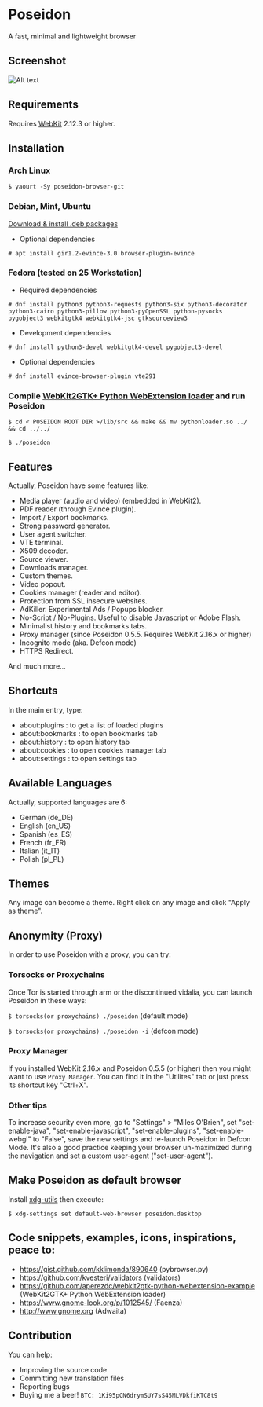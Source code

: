 # Poseidon
A fast, minimal and lightweight browser

## Screenshot

![Alt text](https://raw.githubusercontent.com/sidus-dev/screenshots/master/poseidon-0.7.1.png "Poseidon 0.7.1 on Arch Linux")

## Requirements

Requires [WebKit](https://webkitgtk.org/) 2.12.3 or higher.

## Installation

### Arch Linux

`$ yaourt -Sy poseidon-browser-git`

### Debian, Mint, Ubuntu

[Download & install .deb packages](https://github.com/sidus-dev/poseidon/releases)

* Optional dependencies

`# apt install gir1.2-evince-3.0 browser-plugin-evince`

### Fedora (tested on 25 Workstation)

* Required dependencies

`# dnf install python3 python3-requests python3-six python3-decorator python3-cairo python3-pillow python3-pyOpenSSL python-pysocks pygobject3 webkitgtk4 webkitgtk4-jsc gtksourceview3`

* Development dependencies

`# dnf install python3-devel webkitgtk4-devel pygobject3-devel`

* Optional dependencies

`# dnf install evince-browser-plugin vte291`

### Compile [WebKit2GTK+ Python WebExtension loader](https://github.com/aperezdc/webkit2gtk-python-webextension-example) and run Poseidon

`$ cd < POSEIDON ROOT DIR >/lib/src && make && mv pythonloader.so ../ && cd ../../`

`$ ./poseidon`

## Features

Actually, Poseidon have some features like:

* Media player (audio and video) (embedded in WebKit2).
* PDF reader (through Evince plugin).
* Import / Export bookmarks.
* Strong password generator.
* User agent switcher.
* VTE terminal.
* X509 decoder.
* Source viewer.
* Downloads manager.
* Custom themes.
* Video popout.
* Cookies manager (reader and editor).
* Protection from SSL insecure websites.
* AdKiller. Experimental Ads / Popups blocker.
* No-Script / No-Plugins. Useful to disable Javascript or Adobe Flash.
* Minimalist history and bookmarks tabs.
* Proxy manager (since Poseidon 0.5.5. Requires WebKit 2.16.x or higher)
* Incognito mode (aka. Defcon mode)
* HTTPS Redirect.

And much more...

## Shortcuts

In the main entry, type:

* about:plugins : to get a list of loaded plugins
* about:bookmarks : to open bookmarks tab
* about:history : to open history tab
* about:cookies : to open cookies manager tab
* about:settings : to open settings tab

## Available Languages

Actually, supported languages are 6:

* German (de_DE)
* English (en_US)
* Spanish (es_ES)
* French (fr_FR)
* Italian (it_IT)
* Polish (pl_PL)

## Themes

Any image can become a theme. Right click on any image and click "Apply as theme".

## Anonymity (Proxy)

In order to use Poseidon with a proxy, you can try:

### Torsocks or Proxychains

Once Tor is started through arm or the discontinued vidalia, you can launch Poseidon in these ways:

`$ torsocks(or proxychains) ./poseidon` (default mode)

`$ torsocks(or proxychains) ./poseidon -i` (defcon mode)

### Proxy Manager

If you installed WebKit 2.16.x and Poseidon 0.5.5 (or higher) then you might want to use `Proxy Manager`.
You can find it in the "Utilites" tab or just press its shortcut key "Ctrl+X".

### Other tips

To increase security even more, go to "Settings" > "Miles O'Brien", set "set-enable-java", "set-enable-javascript", "set-enable-plugins", "set-enable-webgl" to "False", save the new settings and re-launch Poseidon in Defcon Mode. It's also a good practice keeping your browser un-maximized during the navigation and set a custom user-agent ("set-user-agent").

## Make Poseidon as default browser

Install [xdg-utils](https://www.freedesktop.org/wiki/Software/xdg-utils/) then execute:

`$ xdg-settings set default-web-browser poseidon.desktop`

## Code snippets, examples, icons, inspirations, peace to:

* https://gist.github.com/kklimonda/890640 (pybrowser.py)
* https://github.com/kvesteri/validators (validators)
* https://github.com/aperezdc/webkit2gtk-python-webextension-example (WebKit2GTK+ Python WebExtension loader)
* https://www.gnome-look.org/p/1012545/ (Faenza)
* http://www.gnome.org (Adwaita)

## Contribution

You can help:

* Improving the source code
* Committing new translation files
* Reporting bugs
* Buying me a beer! `BTC: 1Ki95pCN6drymSUY7sS45MLVDkfiKTC8t9`

